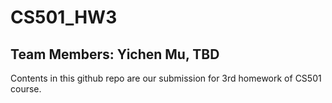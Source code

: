 # CS501_HW3
## Team Members: Yichen Mu, TBD
Contents in this github repo are our submission for 3rd homework of CS501 course.
